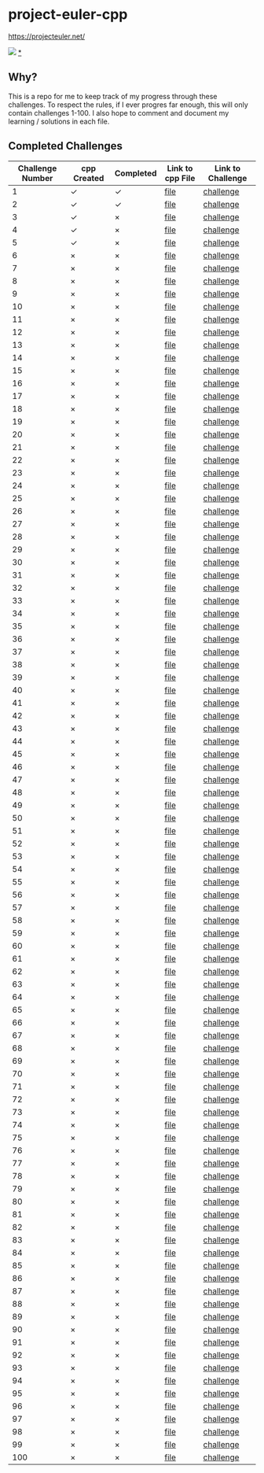 # project-euler-cpp

https://projecteuler.net/

![](https://projecteuler.net/profile/mikosramek.png)
[*](https://projecteuler.net/profile/mikosramek.png)

## Why?
This is a repo for me to keep track of my progress through these challenges. To respect the rules, if I ever progres far enough, this will only contain challenges 1-100. I also hope to comment and document my learning / solutions in each file.
## Completed Challenges

| Challenge Number | cpp Created | Completed | Link to cpp File | Link to Challenge                                 |
| ---------------- | ----------- | --------- | ---------------- | ------------------------------------------------- |
| 1                | ✓           | ✓         | [file](/1.cpp)   | [challenge](https://projecteuler.net/problem=1)   |
| 2                | ✓           | ✓         | [file](/2.cpp)   | [challenge](https://projecteuler.net/problem=2)   |
| 3                | ✓           | ×         | [file](/3.cpp)   | [challenge](https://projecteuler.net/problem=3)   |
| 4                | ✓           | ×         | [file](/4.cpp)   | [challenge](https://projecteuler.net/problem=4)   |
| 5                | ✓           | ×         | [file](/5.cpp)   | [challenge](https://projecteuler.net/problem=5)   |
| 6                | ×           | ×         | [file](/6.cpp)   | [challenge](https://projecteuler.net/problem=6)   |
| 7                | ×           | ×         | [file](/7.cpp)   | [challenge](https://projecteuler.net/problem=7)   |
| 8                | ×           | ×         | [file](/8.cpp)   | [challenge](https://projecteuler.net/problem=8)   |
| 9                | ×           | ×         | [file](/9.cpp)   | [challenge](https://projecteuler.net/problem=9)   |
| 10               | ×           | ×         | [file](/10.cpp)  | [challenge](https://projecteuler.net/problem=10)  |
| 11               | ×           | ×         | [file](/11.cpp)  | [challenge](https://projecteuler.net/problem=11)  |
| 12               | ×           | ×         | [file](/12.cpp)  | [challenge](https://projecteuler.net/problem=12)  |
| 13               | ×           | ×         | [file](/13.cpp)  | [challenge](https://projecteuler.net/problem=13)  |
| 14               | ×           | ×         | [file](/14.cpp)  | [challenge](https://projecteuler.net/problem=14)  |
| 15               | ×           | ×         | [file](/15.cpp)  | [challenge](https://projecteuler.net/problem=15)  |
| 16               | ×           | ×         | [file](/16.cpp)  | [challenge](https://projecteuler.net/problem=16)  |
| 17               | ×           | ×         | [file](/17.cpp)  | [challenge](https://projecteuler.net/problem=17)  |
| 18               | ×           | ×         | [file](/18.cpp)  | [challenge](https://projecteuler.net/problem=18)  |
| 19               | ×           | ×         | [file](/19.cpp)  | [challenge](https://projecteuler.net/problem=19)  |
| 20               | ×           | ×         | [file](/20.cpp)  | [challenge](https://projecteuler.net/problem=20)  |
| 21               | ×           | ×         | [file](/21.cpp)  | [challenge](https://projecteuler.net/problem=21)  |
| 22               | ×           | ×         | [file](/22.cpp)  | [challenge](https://projecteuler.net/problem=22)  |
| 23               | ×           | ×         | [file](/23.cpp)  | [challenge](https://projecteuler.net/problem=23)  |
| 24               | ×           | ×         | [file](/24.cpp)  | [challenge](https://projecteuler.net/problem=24)  |
| 25               | ×           | ×         | [file](/25.cpp)  | [challenge](https://projecteuler.net/problem=25)  |
| 26               | ×           | ×         | [file](/26.cpp)  | [challenge](https://projecteuler.net/problem=26)  |
| 27               | ×           | ×         | [file](/27.cpp)  | [challenge](https://projecteuler.net/problem=27)  |
| 28               | ×           | ×         | [file](/28.cpp)  | [challenge](https://projecteuler.net/problem=28)  |
| 29               | ×           | ×         | [file](/29.cpp)  | [challenge](https://projecteuler.net/problem=29)  |
| 30               | ×           | ×         | [file](/30.cpp)  | [challenge](https://projecteuler.net/problem=30)  |
| 31               | ×           | ×         | [file](/31.cpp)  | [challenge](https://projecteuler.net/problem=31)  |
| 32               | ×           | ×         | [file](/32.cpp)  | [challenge](https://projecteuler.net/problem=32)  |
| 33               | ×           | ×         | [file](/33.cpp)  | [challenge](https://projecteuler.net/problem=33)  |
| 34               | ×           | ×         | [file](/34.cpp)  | [challenge](https://projecteuler.net/problem=34)  |
| 35               | ×           | ×         | [file](/35.cpp)  | [challenge](https://projecteuler.net/problem=35)  |
| 36               | ×           | ×         | [file](/36.cpp)  | [challenge](https://projecteuler.net/problem=36)  |
| 37               | ×           | ×         | [file](/37.cpp)  | [challenge](https://projecteuler.net/problem=37)  |
| 38               | ×           | ×         | [file](/38.cpp)  | [challenge](https://projecteuler.net/problem=38)  |
| 39               | ×           | ×         | [file](/39.cpp)  | [challenge](https://projecteuler.net/problem=39)  |
| 40               | ×           | ×         | [file](/40.cpp)  | [challenge](https://projecteuler.net/problem=40)  |
| 41               | ×           | ×         | [file](/41.cpp)  | [challenge](https://projecteuler.net/problem=41)  |
| 42               | ×           | ×         | [file](/42.cpp)  | [challenge](https://projecteuler.net/problem=42)  |
| 43               | ×           | ×         | [file](/43.cpp)  | [challenge](https://projecteuler.net/problem=43)  |
| 44               | ×           | ×         | [file](/44.cpp)  | [challenge](https://projecteuler.net/problem=44)  |
| 45               | ×           | ×         | [file](/45.cpp)  | [challenge](https://projecteuler.net/problem=45)  |
| 46               | ×           | ×         | [file](/46.cpp)  | [challenge](https://projecteuler.net/problem=46)  |
| 47               | ×           | ×         | [file](/47.cpp)  | [challenge](https://projecteuler.net/problem=47)  |
| 48               | ×           | ×         | [file](/48.cpp)  | [challenge](https://projecteuler.net/problem=48)  |
| 49               | ×           | ×         | [file](/49.cpp)  | [challenge](https://projecteuler.net/problem=49)  |
| 50               | ×           | ×         | [file](/50.cpp)  | [challenge](https://projecteuler.net/problem=50)  |
| 51               | ×           | ×         | [file](/51.cpp)  | [challenge](https://projecteuler.net/problem=51)  |
| 52               | ×           | ×         | [file](/52.cpp)  | [challenge](https://projecteuler.net/problem=52)  |
| 53               | ×           | ×         | [file](/53.cpp)  | [challenge](https://projecteuler.net/problem=53)  |
| 54               | ×           | ×         | [file](/54.cpp)  | [challenge](https://projecteuler.net/problem=54)  |
| 55               | ×           | ×         | [file](/55.cpp)  | [challenge](https://projecteuler.net/problem=55)  |
| 56               | ×           | ×         | [file](/56.cpp)  | [challenge](https://projecteuler.net/problem=56)  |
| 57               | ×           | ×         | [file](/57.cpp)  | [challenge](https://projecteuler.net/problem=57)  |
| 58               | ×           | ×         | [file](/58.cpp)  | [challenge](https://projecteuler.net/problem=58)  |
| 59               | ×           | ×         | [file](/59.cpp)  | [challenge](https://projecteuler.net/problem=59)  |
| 60               | ×           | ×         | [file](/60.cpp)  | [challenge](https://projecteuler.net/problem=60)  |
| 61               | ×           | ×         | [file](/61.cpp)  | [challenge](https://projecteuler.net/problem=61)  |
| 62               | ×           | ×         | [file](/62.cpp)  | [challenge](https://projecteuler.net/problem=62)  |
| 63               | ×           | ×         | [file](/63.cpp)  | [challenge](https://projecteuler.net/problem=63)  |
| 64               | ×           | ×         | [file](/64.cpp)  | [challenge](https://projecteuler.net/problem=64)  |
| 65               | ×           | ×         | [file](/65.cpp)  | [challenge](https://projecteuler.net/problem=65)  |
| 66               | ×           | ×         | [file](/66.cpp)  | [challenge](https://projecteuler.net/problem=66)  |
| 67               | ×           | ×         | [file](/67.cpp)  | [challenge](https://projecteuler.net/problem=67)  |
| 68               | ×           | ×         | [file](/68.cpp)  | [challenge](https://projecteuler.net/problem=68)  |
| 69               | ×           | ×         | [file](/69.cpp)  | [challenge](https://projecteuler.net/problem=69)  |
| 70               | ×           | ×         | [file](/70.cpp)  | [challenge](https://projecteuler.net/problem=70)  |
| 71               | ×           | ×         | [file](/71.cpp)  | [challenge](https://projecteuler.net/problem=71)  |
| 72               | ×           | ×         | [file](/72.cpp)  | [challenge](https://projecteuler.net/problem=72)  |
| 73               | ×           | ×         | [file](/73.cpp)  | [challenge](https://projecteuler.net/problem=73)  |
| 74               | ×           | ×         | [file](/74.cpp)  | [challenge](https://projecteuler.net/problem=74)  |
| 75               | ×           | ×         | [file](/75.cpp)  | [challenge](https://projecteuler.net/problem=75)  |
| 76               | ×           | ×         | [file](/76.cpp)  | [challenge](https://projecteuler.net/problem=76)  |
| 77               | ×           | ×         | [file](/77.cpp)  | [challenge](https://projecteuler.net/problem=77)  |
| 78               | ×           | ×         | [file](/78.cpp)  | [challenge](https://projecteuler.net/problem=78)  |
| 79               | ×           | ×         | [file](/79.cpp)  | [challenge](https://projecteuler.net/problem=79)  |
| 80               | ×           | ×         | [file](/80.cpp)  | [challenge](https://projecteuler.net/problem=80)  |
| 81               | ×           | ×         | [file](/81.cpp)  | [challenge](https://projecteuler.net/problem=81)  |
| 82               | ×           | ×         | [file](/82.cpp)  | [challenge](https://projecteuler.net/problem=82)  |
| 83               | ×           | ×         | [file](/83.cpp)  | [challenge](https://projecteuler.net/problem=83)  |
| 84               | ×           | ×         | [file](/84.cpp)  | [challenge](https://projecteuler.net/problem=84)  |
| 85               | ×           | ×         | [file](/85.cpp)  | [challenge](https://projecteuler.net/problem=85)  |
| 86               | ×           | ×         | [file](/86.cpp)  | [challenge](https://projecteuler.net/problem=86)  |
| 87               | ×           | ×         | [file](/87.cpp)  | [challenge](https://projecteuler.net/problem=87)  |
| 88               | ×           | ×         | [file](/88.cpp)  | [challenge](https://projecteuler.net/problem=88)  |
| 89               | ×           | ×         | [file](/89.cpp)  | [challenge](https://projecteuler.net/problem=89)  |
| 90               | ×           | ×         | [file](/90.cpp)  | [challenge](https://projecteuler.net/problem=90)  |
| 91               | ×           | ×         | [file](/91.cpp)  | [challenge](https://projecteuler.net/problem=91)  |
| 92               | ×           | ×         | [file](/92.cpp)  | [challenge](https://projecteuler.net/problem=92)  |
| 93               | ×           | ×         | [file](/93.cpp)  | [challenge](https://projecteuler.net/problem=93)  |
| 94               | ×           | ×         | [file](/94.cpp)  | [challenge](https://projecteuler.net/problem=94)  |
| 95               | ×           | ×         | [file](/95.cpp)  | [challenge](https://projecteuler.net/problem=95)  |
| 96               | ×           | ×         | [file](/96.cpp)  | [challenge](https://projecteuler.net/problem=96)  |
| 97               | ×           | ×         | [file](/97.cpp)  | [challenge](https://projecteuler.net/problem=97)  |
| 98               | ×           | ×         | [file](/98.cpp)  | [challenge](https://projecteuler.net/problem=98)  |
| 99               | ×           | ×         | [file](/99.cpp)  | [challenge](https://projecteuler.net/problem=99)  |
| 100              | ×           | ×         | [file](/100.cpp) | [challenge](https://projecteuler.net/problem=100) |
